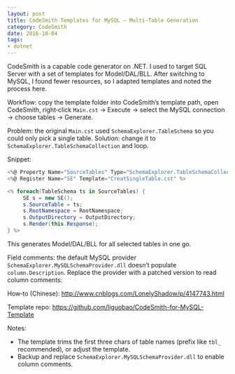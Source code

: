 ```yaml
---
layout: post
title: CodeSmith Templates for MySQL — Multi-Table Generation
category: CodeSmith
date: 2016-10-04
tags:
- dotnet
---
```


CodeSmith is a capable code generator on .NET. I used to target SQL Server with a set of templates for Model/DAL/BLL. After switching to MySQL, I found fewer resources, so I adapted templates and noted the process here.

Workflow: copy the template folder into CodeSmith’s template path, open CodeSmith, right‑click `Main.cst` → Execute → select the MySQL connection → choose tables → Generate.

Problem: the original `Main.cst` used `SchemaExplorer.TableSchema` so you could only pick a single table. Solution: change it to `SchemaExplorer.TableSchemaCollection` and loop.

Snippet:

```csharp
<%@ Property Name="SourceTables" Type="SchemaExplorer.TableSchemaCollection" %>
<%@ Register Name="SE" Template="CreatSingleTable.cst" %>

<% foreach(TableSchema ts in SourceTables) {
     SE s = new SE();
     s.SourceTable = ts;
     s.RootNamespace = RootNamespace;
     s.OutputDirectory = OutputDirectory;
     s.Render(this.Response);
} %>
```

This generates Model/DAL/BLL for all selected tables in one go.

Field comments: the default MySQL provider `SchemaExplorer.MySQLSchemaProvider.dll` doesn’t populate `column.Description`. Replace the provider with a patched version to read column comments:

How‑to (Chinese): http://www.cnblogs.com/LonelyShadow/p/4147743.html

Template repo: https://github.com/liguobao/CodeSmith-for-MySQL-Template

Notes:

- The template trims the first three chars of table names (prefix like `tbl_` recommended), or adjust the template.
- Backup and replace `SchemaExplorer.MySQLSchemaProvider.dll` to enable column comments.

